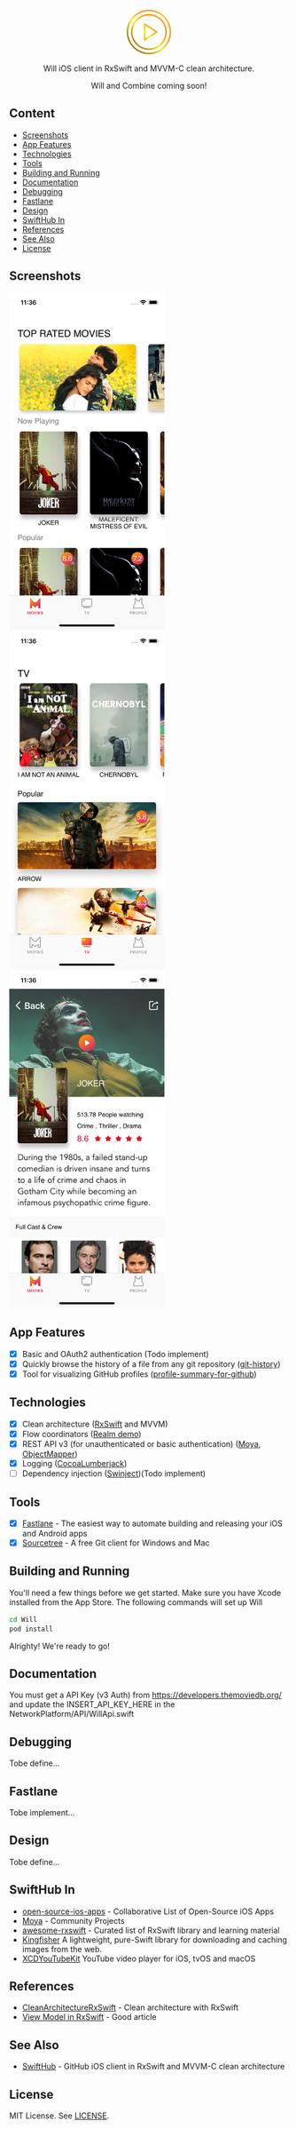 <p align="center">
  <img src="https://github.com/datduongit/Will/blob/master/Logo/will.png" height="80" >
</p>

<p align="center">
  Will iOS client in RxSwift and MVVM-C clean architecture.
</p>

<p align="center">  
  Will and Combine coming soon!
</p>

## Content
- [Screenshots](#screenshots)
- [App Features](#app-features)
- [Technologies](#technologies)
- [Tools](#tools)
- [Building and Running](#building-and-running)
- [Documentation](#documentation)
- [Debugging](#debugging)
- [Fastlane](#fastlane)
- [Design](#design)
- [SwiftHub In](#swifthub-in)
- [References](#references)
- [See Also](#see-also)
- [License](#license)

## Screenshots

<img alt="01" src="https://github.com/datduongit/Will/blob/master/screenshots/1.png?raw=true" width="280">&nbsp;
<img alt="02" src="https://github.com/datduongit/Will/blob/master/screenshots/2.png?raw=true" width="280">&nbsp;
<img alt="03" src="https://github.com/datduongit/Will/blob/master/screenshots/3.png?raw=true" width="280">&nbsp;

## App Features
- [x] Basic and OAuth2 authentication (Todo implement)
- [x] Quickly browse the history of a file from any git repository ([git-history](https://github.com/pomber/git-history))
- [x] Tool for visualizing GitHub profiles ([profile-summary-for-github](https://github.com/tipsy/profile-summary-for-github))

## Technologies
- [x] Clean architecture ([RxSwift](https://github.com/ReactiveX/RxSwift) and MVVM)
- [x] Flow coordinators ([Realm demo](https://github.com/realm/EventKit/blob/master/iOS/EventBlank2-iOS/Services/Navigator.swift))
- [x] REST API v3 (for unauthenticated or basic authentication) ([Moya](https://github.com/Moya/Moya), [ObjectMapper](https://github.com/tristanhimmelman/ObjectMapper))
- [x] Logging ([CocoaLumberjack](https://github.com/CocoaLumberjack/CocoaLumberjack))
- [ ] Dependency injection ([Swinject](https://github.com/Swinject/Swinject))(Todo implement)

## Tools
- [x] [Fastlane](https://github.com/fastlane/fastlane) - The easiest way to automate building and releasing your iOS and Android apps
- [x] [Sourcetree](https://www.sourcetreeapp.com) - A free Git client for Windows and Mac

## Building and Running

You'll need a few things before we get started. 
Make sure you have Xcode installed from the App Store.
The following commands will set up Will
```sh
cd Will
pod install
```
Alrighty! We're ready to go!

## Documentation
You must get a API Key (v3 Auth) from https://developers.themoviedb.org/ and update the INSERT_API_KEY_HERE in the NetworkPlatform/API/WillApi.swift

## Debugging
Tobe define...

## Fastlane
Tobe implement...

## Design
Tobe define...

## SwiftHub In
* [open-source-ios-apps](https://github.com/dkhamsing/open-source-ios-apps#github) - Collaborative List of Open-Source iOS Apps
* [Moya](https://github.com/Moya/Moya/blob/master/docs/CommunityProjects.md#Applications) - Community Projects
* [awesome-rxswift](https://github.com/LeoMobileDeveloper/awesome-rxswift#open-source-apps) - Curated list of RxSwift library and learning material
* [Kingfisher](https://github.com/onevcat/Kingfisher) A lightweight, pure-Swift library for downloading and caching images from the web.
* [XCDYouTubeKit](https://github.com/0xced/XCDYouTubeKit) YouTube video player for iOS, tvOS and macOS

## References
* [CleanArchitectureRxSwift](https://github.com/sergdort/CleanArchitectureRxSwift) - Clean architecture with RxSwift
* [View Model in RxSwift](https://medium.com/@SergDort/viewmodel-in-rxswift-world-13d39faa2cf5) - Good article

## See Also
* [SwiftHub](https://github.com/khoren93/SwiftHub/tree/master/SwiftHub) - GitHub iOS client in RxSwift and MVVM-C clean architecture

## License
MIT License. See [LICENSE](https://github.com/).
